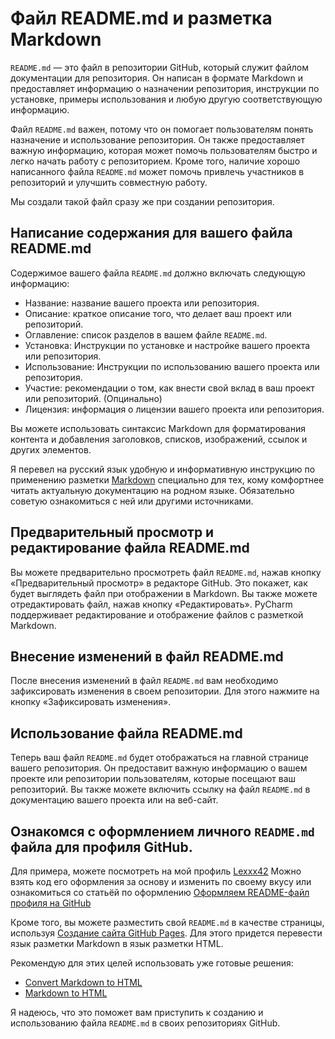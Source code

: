 # Файл README.md и разметка Markdown

`README.md` — это файл в репозитории GitHub, который служит файлом документации для репозитория. Он написан в формате
Markdown и предоставляет информацию о назначении репозитория, инструкции по установке, примеры использования и любую
другую соответствующую информацию.

Файл `README.md` важен, потому что он помогает пользователям понять назначение и использование репозитория. Он также
предоставляет важную информацию, которая может помочь пользователям быстро и легко начать работу с репозиторием. Кроме
того, наличие хорошо написанного файла `README.md` может помочь привлечь участников в репозиторий и улучшить совместную
работу.

Мы создали такой файл сразу же при создании репозитория.

## Написание содержания для вашего файла README.md

Содержимое вашего файла `README.md` должно включать следующую информацию:

- Название: название вашего проекта или репозитория.
- Описание: краткое описание того, что делает ваш проект или репозиторий.
- Оглавление: список разделов в вашем файле `README.md`.
- Установка: Инструкции по установке и настройке вашего проекта или репозитория.
- Использование: Инструкции по использованию вашего проекта или репозитория.
- Участие: рекомендации о том, как внести свой вклад в ваш проект или репозиторий. (Опцинально)
- Лицензия: информация о лицензии вашего проекта или репозитория.

Вы можете использовать синтаксис Markdown для форматирования контента и добавления заголовков, списков, изображений,
ссылок и других элементов.

Я перевел на русский язык удобную и информативную инструкцию по применению
разметки [Markdown](https://github.com/Lexxx42/Markdown-Cheatsheet) специально для тех, кому комфортнее читать
актуальную документацию на родном языке. Обязательно советую ознакомиться с ней или другими источниками.

## Предварительный просмотр и редактирование файла README.md

Вы можете предварительно просмотреть файл `README.md`, нажав кнопку «Предварительный просмотр» в редакторе GitHub. Это
покажет, как будет выглядеть файл при отображении в Markdown. Вы также можете отредактировать файл, нажав кнопку
«Редактировать». PyCharm поддерживает редактирование и отображение файлов с разметкой Markdown.

## Внесение изменений в файл README.md

После внесения изменений в файл `README.md` вам необходимо зафиксировать изменения в своем репозитории. Для этого
нажмите на кнопку «Зафиксировать изменения».

## Использование файла README.md

Теперь ваш файл `README.md` будет отображаться на главной странице вашего репозитория. Он предоставит важную информацию
о вашем проекте или репозитории пользователям, которые посещают ваш репозиторий. Вы также можете включить ссылку на
файл `README.md` в документацию вашего проекта или на веб-сайт.

## Ознакомся с оформлением личного `README.md` файла для профиля GitHub.

Для примера, можете посмотреть на мой профиль [Lexxx42](https://github.com/Lexxx42)
Можно взять код его оформления за основу и изменить по своему вкусу или ознакомиться со статьёй по
оформлению [Оформляем README-файл профиля на GitHub](https://habr.com/ru/post/649363/)

Кроме того, вы можете разместить свой `README.md` в качестве страницы, используя
[Создание сайта GitHub Pages](https://docs.github.com/ru/pages/getting-started-with-github-pages/creating-a-github-pages-site).
Для этого придется перевести язык разметки Markdown в язык разметки HTML.

Рекомендую для этих целей использовать уже готовые решения:

- [Convert Markdown to HTML](https://markdowntohtml.com/)
- [Markdown to HTML](https://codebeautify.org/markdown-to-html)

Я надеюсь, что это поможет вам приступить к созданию и использованию файла `README.md` в своих репозиториях GitHub.
